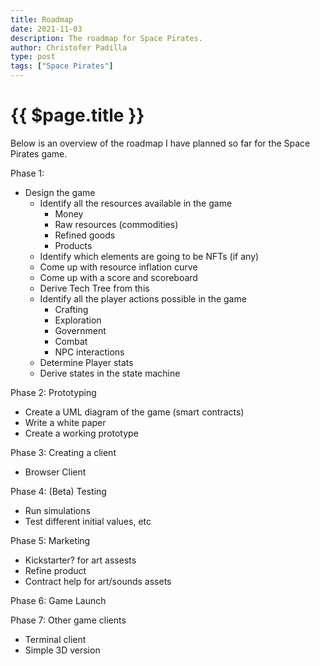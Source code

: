 ```yaml
---
title: Roadmap
date: 2021-11-03
description: The roadmap for Space Pirates.
author: Christofer Padilla
type: post
tags: ["Space Pirates"]
---
```


# {{ $page.title }}

Below is an overview of the roadmap I have planned so far for the Space Pirates game.

<Timeline :events="[{title:'Phase 1', summary:'Design the game.'},
{title:'Phase 2', summary:'Prototyping.'},
{title:'Phase 3', summary:'Create a client for the game.'},
{title:'Phase 4', summary:'Beta Testing.'},
{title:'Phase 5', summary:'Marketing.'},
{title:'Phase 6', summary:'Game Launch.'},
{title:'Phase 7', summary:'Other game clients.'}]"/>

Phase 1:
* Design the game
  - Identify all the resources available in the game
    * Money
    * Raw resources (commodities)
    * Refined goods
    * Products
  - Identify which elements are going to be NFTs (if any)
  - Come up with resource inflation curve
  - Come up with a score and scoreboard
  - Derive Tech Tree from this
  - Identify all the player actions possible in the game
    * Crafting
    * Exploration
    * Government
    * Combat
    * NPC interactions
  - Determine Player stats
  - Derive states in the state machine

Phase 2: Prototyping
* Create a UML diagram of the game (smart contracts)
* Write a white paper
* Create a working prototype

Phase 3: Creating a client
* Browser Client

Phase 4: (Beta) Testing
* Run simulations
* Test different initial values, etc

Phase 5: Marketing
* Kickstarter? for art assests
* Refine product
* Contract help for art/sounds assets

Phase 6: Game Launch

Phase 7: Other game clients
* Terminal client
* Simple 3D version


<TagLinks />

<Comments />
